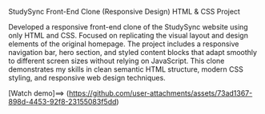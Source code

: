 StudySync Front-End Clone (Responsive Design)
HTML & CSS Project

Developed a responsive front-end clone of the StudySync website using only HTML and CSS. Focused on replicating the visual layout and design elements of the original homepage. The project includes a responsive navigation bar, hero section, and styled content blocks that adapt smoothly to different screen sizes without relying on JavaScript. This clone demonstrates my skills in clean semantic HTML structure, modern CSS styling, and responsive web design techniques.


[Watch demo]==> (https://github.com/user-attachments/assets/73ad1367-898d-4453-92f8-23155083f5dd)

